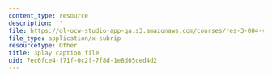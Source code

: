 ```yaml
---
content_type: resource
description: ''
file: https://ol-ocw-studio-app-qa.s3.amazonaws.com/courses/res-3-004-visualizing-materials-science-fall-2017/7ec6fce4f71f0c2f7f8d1e8d05ced4d2_odOULv5UqAg.srt
file_type: application/x-subrip
resourcetype: Other
title: 3play caption file
uid: 7ec6fce4-f71f-0c2f-7f8d-1e8d05ced4d2
---
```

